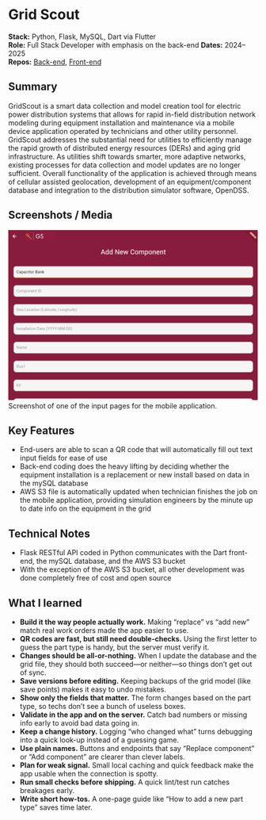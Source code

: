 # Grid Scout

**Stack:** Python, Flask, MySQL, Dart via Flutter  
**Role:** Full Stack Developer with emphasis on the back-end 
**Dates:** 2024–2025  
**Repos:** [Back-end](https://github.com/EmperorPalkkitine/asugs_flask_backend.git), [Front-end](https://github.com/EmperorPalkkitine/asuGS-ios.git)

## Summary
GridScout is a smart data collection and model creation tool for electric power distribution systems that allows for rapid in-field distribution network modeling during equipment installation and maintenance via a mobile device application operated by technicians and other utility personnel. GridScout addresses the substantial need for utilities to efficiently manage the rapid growth of distributed energy resources (DERs) and aging grid infrastructure. As utilities shift towards smarter, more adaptive networks, existing processes for data collection and model updates are no longer sufficient. Overall functionality of the application is achieved through means of cellular assisted geolocation, development of an equipment/component database and integration to the distribution simulator software, OpenDSS.

## Screenshots / Media

![screenshot](../assets/GridScout_Screenshot.png)
Screenshot of one of the input pages for the mobile application.

## Key Features
- End-users are able to scan a QR code that will automatically fill out text input fields for ease of use
- Back-end coding does the heavy lifting by deciding whether the equipment installation is a replacement or new install based on data in the mySQL database
- AWS S3 file is automatically updated when technician finishes the job on the mobile application, providing simulation engineers by the minute up to date info on the equipment in the grid

## Technical Notes
- Flask RESTful API coded in Python communicates with the Dart front-end, the mySQL database, and the AWS S3 bucket
- With the exception of the AWS S3 bucket, all other development was done completely free of cost and open source

## What I learned

- **Build it the way people actually work.** Making “replace” vs “add new” match real work orders made the app easier to use.
- **QR codes are fast, but still need double-checks.** Using the first letter to guess the part type is handy, but the server must verify it.
- **Changes should be all-or-nothing.** When I update the database and the grid file, they should both succeed—or neither—so things don’t get out of sync.
- **Save versions before editing.** Keeping backups of the grid model (like save points) makes it easy to undo mistakes.
- **Show only the fields that matter.** The form changes based on the part type, so techs don’t see a bunch of useless boxes.
- **Validate in the app and on the server.** Catch bad numbers or missing info early to avoid bad data going in.
- **Keep a change history.** Logging “who changed what” turns debugging into a quick look-up instead of a guessing game.
- **Use plain names.** Buttons and endpoints that say “Replace component” or “Add component” are clearer than clever labels.
- **Plan for weak signal.** Small local caching and quick feedback make the app usable when the connection is spotty.
- **Run small checks before shipping.** A quick lint/test run catches breakages early.
- **Write short how-tos.** A one-page guide like “How to add a new part type” saves time later.